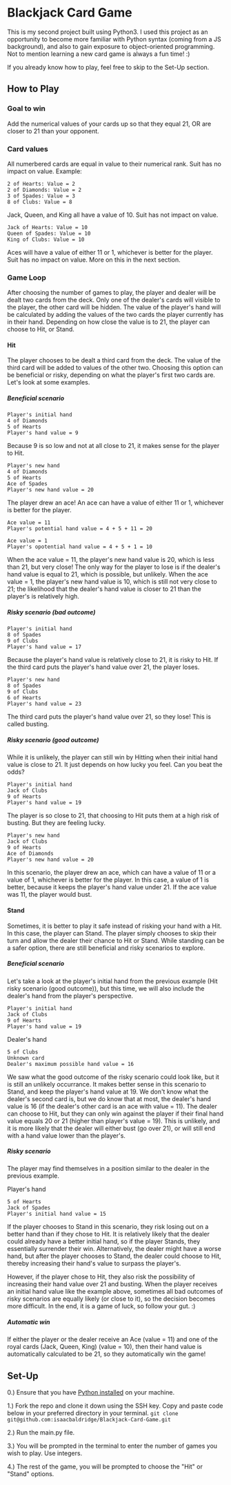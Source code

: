 # Blackjack Card Game
This is my second project built using Python3. I used this project as an opportunity to become more familiar with Python syntax (coming from a JS background), and also to gain exposure to object-oriented programming. Not to mention learning a new card game is always a fun time! :)

If you already know how to play, feel free to skip to the Set-Up section.

## How to Play
### Goal to win
Add the numerical values of your cards up so that they equal 21, OR are closer to 21 than your opponent.
### Card values
All numerbered cards are equal in value to their numerical rank. Suit has no impact on value.
Example:
```
2 of Hearts: Value = 2
2 of Diamonds: Value = 2
3 of Spades: Value = 3
8 of Clubs: Value = 8
```

Jack, Queen, and King all have a value of 10. Suit has not impact on value.
```
Jack of Hearts: Value = 10
Queen of Spades: Value = 10
King of Clubs: Value = 10
```
Aces will have a value of either 11 or 1, whichever is better for the player. Suit has no impact on value. More on this in the next section.

### Game Loop
After choosing the number of games to play, the player and dealer will be dealt two cards from the deck. Only one of the dealer's cards will visible to the player, the other card will be hidden. The value of the player's hand will be calculated by adding the values of the two cards the player currently has in their hand. Depending on how close the value is to 21, the player can choose to Hit, or Stand.

#### Hit
The player chooses to be dealt a third card from the deck. The value of the third card will be added to values of the other two. Choosing this option can be beneficial or risky, depending on what the player's first two cards are. Let's look at some examples.

##### Beneficial scenario
```
Player's initial hand
4 of Diamonds
5 of Hearts
Player's hand value = 9
```
Because 9 is so low and not at all close to 21, it makes sense for the player to Hit.

```
Player's new hand
4 of Diamonds
5 of Hearts
Ace of Spades
Player's new hand value = 20
```
The player drew an ace! An ace can have a value of either 11 or 1, whichever is better for the player.

```
Ace value = 11
Player's potential hand value = 4 + 5 + 11 = 20

Ace value = 1
Player's opotential hand value = 4 + 5 + 1 = 10
```
When the ace value = 11, the player's new hand value is 20, which is less than 21, but very close! The only way for the player to lose is if the dealer's hand value is equal to 21, which is possible, but unlikely. When the ace value = 1, the player's new hand value is 10, which is still not very close to 21; the likelihood that the dealer's hand value is closer to 21 than the player's is relatively high.

##### Risky scenario (bad outcome)
```
Player's initial hand
8 of Spades
9 of Clubs
Player's hand value = 17
```
Because the player's hand value is relatively close to 21, it is risky to Hit. If the third card puts the player's hand value over 21, the player loses.

```
Player's new hand
8 of Spades
9 of Clubs
6 of Hearts
Player's hand value = 23
```
The third card puts the player's hand value over 21, so they lose! This is called busting.

##### Risky scenario (good outcome)
While it is unlikely, the player can still win by Hitting when their initial hand value is close to 21. It just depends on how lucky you feel. Can you beat the odds?
```
Player's initial hand
Jack of Clubs
9 of Hearts
Player's hand value = 19
```
The player is so close to 21, that choosing to Hit puts them at a high risk of busting. But they are feeling lucky.

```
Player's new hand
Jack of Clubs
9 of Hearts
Ace of Diamonds
Player's new hand value = 20
```
In this scenario, the player drew an ace, which can have a value of 11 or a value of 1, whichever is better for the player. In this case, a value of 1 is better, because it keeps the player's hand value under 21. If the ace value was 11, the player would bust.

#### Stand
Sometimes, it is better to play it safe instead of risking your hand with a Hit. In this case, the player can Stand. The player simply chooses to skip their turn and allow the dealer their chance to Hit or Stand. While standing can be a safer option, there are still beneficial and risky scenarios to explore.

##### Beneficial scenario
Let's take a look at the player's initial hand from the previous example (Hit risky scenario (good outcome)), but this time, we will also include the dealer's hand from the player's perspective.
```
Player's initial hand
Jack of Clubs
9 of Hearts
Player's hand value = 19
```

Dealer's hand
```
5 of Clubs
Unknown card
Dealer's maximum possible hand value = 16
```
We saw what the good outcome of the risky scenario could look like, but it is still an unlikely occurrance. It makes better sense in this scenario to Stand, and keep the player's hand value at 19. We don't know what the dealer's second card is, but we do know that at most, the dealer's hand value is 16 (if the dealer's other card is an ace with value = 11). The dealer can choose to Hit, but they can only win against the player if their final hand value equals 20 or 21 (higher than player's value = 19). This is unlikely, and it is more likely that the dealer will either bust (go over 21), or will still end with a hand value lower than the player's.

##### Risky scenario

The player may find themselves in a position similar to the dealer in the previous example.

Player's hand
```
5 of Hearts
Jack of Spades
Player's initial hand value = 15
```
If the player chooses to Stand in this scenario, they risk losing out on a better hand than if they chose to Hit. It is relatively likely that the dealer could already have a better initial hand, so if the player Stands, they essentially surrender their win. Alternatively, the dealer might have a worse hand, but after the player chooses to Stand, the dealer could choose to Hit, thereby increasing their hand's value to surpass the player's.

However, if the player chose to Hit, they also risk the possibility of increasing their hand value over 21 and busting. When the player receives an initial hand value like the example above, sometimes all bad outcomes of risky scenarios are equally likely (or close to it), so the decision becomes more difficult. In the end, it is a game of luck, so follow your gut. :)

##### Automatic win
If either the player or the dealer receive an Ace (value = 11) and one of the royal cards (Jack, Queen, King) (value = 10), then their hand value is automatically calculated to be 21, so they automatically win the game!

## Set-Up
0.) Ensure that you have [Python installed](https://realpython.com/installing-python/#how-to-install-from-the-full-installer) on your machine.

1.) Fork the repo and clone it down using the SSH key. Copy and paste code below in your preferred directory in your terminal.
`git clone git@github.com:isaacbaldridge/Blackjack-Card-Game.git`

2.) Run the main.py file.

3.) You will be prompted in the terminal to enter the number of games you wish to play. Use integers.

4.) The rest of the game, you will be prompted to choose the "Hit" or "Stand" options.
